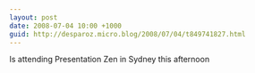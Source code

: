 ```yaml
---
layout: post
date: 2008-07-04 10:00 +1000
guid: http://desparoz.micro.blog/2008/07/04/t849741827.html
---
```

Is attending Presentation Zen in Sydney this afternoon
